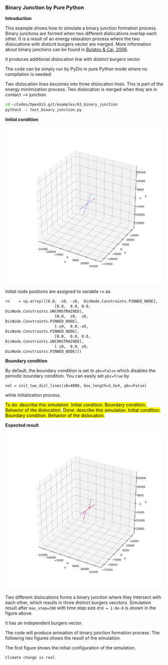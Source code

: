 ### Binary Junction by Pure Python

**Introduction**

This example shows how to simulate a binary junction formation process. Binary junctions are formed when two different dislocations overlap each other. It is a result of an energy relaxation process where the two dislocations with disticnt burgers vector are merged. More information about binary junctions can be found in [Bulatov & Cai, 2006](https://core.ac.uk/reader/44178170). 

it produces additional dislocation line with distinct burgers vector

The code can be simply run by PyDis in pure Python mode where no compilation is needed.

Two dislocation lines becomes into three dislocation lines.
This is part of the energy minimization process.
Two dislocation is merged when they are in contact --> junction.

```bash
cd ~/Codes/OpenDiS.git/examples/03_binary_junction
python3 -i test_binary_junction.py
```



**Initial condition**

<img src=./figures/binary_junction_python_init.png alt="" width="500" />

Initial node positions are assigned to variable ```rn``` as
```
rn    = np.array([[0.0, -z0, -z0,  DisNode.Constraints.PINNED_NODE],
                      [0.0,  0.0, 0.0, DisNode.Constraints.UNCONSTRAINED],
                      [0.0,  z0,  z0,  DisNode.Constraints.PINNED_NODE],
                      [-z0,  0.0,-z0,  DisNode.Constraints.PINNED_NODE],
                      [0.0,  0.0, 0.0, DisNode.Constraints.UNCONSTRAINED],
                      [ z0,  0.0, z0,  DisNode.Constraints.PINNED_NODE]])
```


**Boundary condition**

By default, the boundary condition is set to ```pbc=False``` which disables the periodic boundary condition. You can easily set ```pbc=True``` by

```
net = init_two_disl_lines(z0=4000, box_length=3.5e4, pbc=False)
```

while initialization process. 




<mark>To do: describe this simulation.  Initial condition.  Boundary condition.  Behavior of the dislocation.</mark>
<mark>Done: describe this simulation.  Initial condition.  Boundary condition.  Behavior of the dislocation.</mark>



**Expected result**

<img src=./figures/binary_junction_python.png alt="" width="500" />

Two different dislocations forms a binary junction where they intersect with each other, which results in three distinct burgers vecctors. Simulation result after ```max_step=200``` with time step size ```dt0 = 1.0e-8``` is shown in the figure above.

it has an independent burgers vector. 

The code will produce animation of binary junction formation process. The following two figures shows the result of the simulation.



The first figure shows the initial configuration of the simulation. 


```{attention}
Climate change is real.
```
